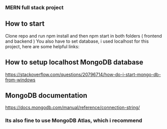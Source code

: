 ### MERN full stack project

## How to start

Clone repo and run npm install and then npm start in both folders ( frontend and backend )
You also have to set database, i used localhost for this project, here are some helpful links:

## How to setup localhost MongoDB database

https://stackoverflow.com/questions/20796714/how-do-i-start-mongo-db-from-windows

## MongoDB documentation

https://docs.mongodb.com/manual/reference/connection-string/

### Its also fine to use MongoDB Atlas, which i recommend
